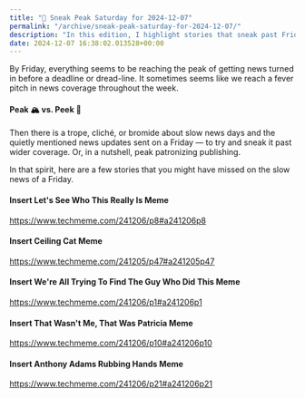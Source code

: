 ```yaml
---
title: "🔮 Sneak Peak Saturday for 2024-12-07"
permalink: "/archive/sneak-peak-saturday-for-2024-12-07/"
description: "In this edition, I highlight stories that sneak past Friday&#39;s slow news facade."
date: 2024-12-07 16:38:02.013528+00:00
---
```


<p>By Friday, everything seems to be reaching the peak of getting news turned in before a deadline or dread-line. It sometimes seems like we reach a fever pitch in news coverage throughout the week.</p><h4>Peak 🏔️ vs. Peek 👀</h4><p>Then there is a trope, cliché, or bromide about slow news days and the quietly mentioned news updates sent on a Friday — to try and sneak it past wider coverage. Or, in a nutshell, peak patronizing publishing.</p><p>In that spirit, here are a few stories that you might have missed on the slow news of a Friday.</p><h4>Insert Let's See Who This Really Is Meme</h4><p><a target="_blank" rel="noopener noreferrer nofollow" href="https://www.techmeme.com/241206/p8#a241206p8">https://www.techmeme.com/241206/p8#a241206p8</a></p><h4>Insert Ceiling Cat Meme</h4><p><a target="_blank" rel="noopener noreferrer nofollow" href="https://www.techmeme.com/241205/p47#a241205p47">https://www.techmeme.com/241205/p47#a241205p47</a></p><h4>Insert We're All Trying To Find The Guy Who Did This Meme</h4><p><a target="_blank" rel="noopener noreferrer nofollow" href="https://www.techmeme.com/241206/p1#a241206p1">https://www.techmeme.com/241206/p1#a241206p1</a></p><h4>Insert That Wasn't Me, That Was Patricia Meme</h4><p><a target="_blank" rel="noopener noreferrer nofollow" href="https://www.techmeme.com/241206/p10#a241206p10">https://www.techmeme.com/241206/p10#a241206p10</a></p><h4>Insert Anthony Adams Rubbing Hands Meme</h4><p><a target="_blank" rel="noopener noreferrer nofollow" href="https://www.techmeme.com/241206/p21#a241206p21">https://www.techmeme.com/241206/p21#a241206p21</a></p>